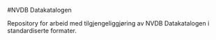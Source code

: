 #NVDB Datakatalogen

Repository for arbeid med tilgjengeliggjøring av NVDB Datakatalogen i standardiserte formater.

